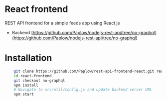 # React frontend

REST API frontend for a simple feeds app using React.js

- Backend [https://github.com/Paplow/nodejs-rest-api/tree/no-graphql](https://github.com/Paplow/nodejs-rest-api/tree/no-graphql)

# Installation

```bash
    git clone https://github.com/Paplow/rest-api-frontend-react.git react-frontend
    cd react-frontend
    git checkout no-graphql
    npm install
    # Navigate to src/util/config.js and update backend server URL
    npm start
```
